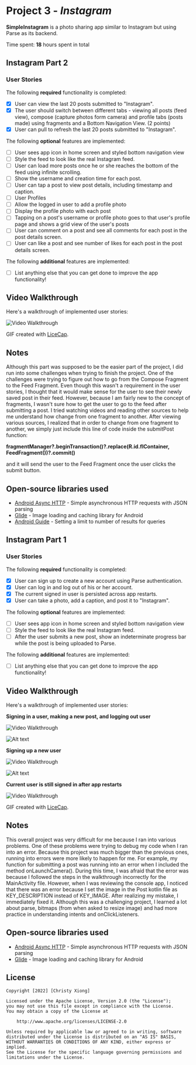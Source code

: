 # Project 3 - *Instagram*

**SimpleInstagram** is a photo sharing app similar to Instagram but using Parse as its backend.

Time spent: **18** hours spent in total

## Instagram Part 2
### User Stories

The following **required** functionality is completed:

- [x] User can view the last 20 posts submitted to "Instagram".
- [x] The user should switch between different tabs - viewing all posts (feed view), compose (capture photos form camera) and profile tabs (posts made) using fragments and a Bottom Navigation View. (2 points)
- [x] User can pull to refresh the last 20 posts submitted to "Instagram".

The following **optional** features are implemented:

- [ ] User sees app icon in home screen and styled bottom navigation view
- [ ] Style the feed to look like the real Instagram feed.
- [ ] User can load more posts once he or she reaches the bottom of the feed using infinite scrolling.
- [ ] Show the username and creation time for each post.
- [ ] User can tap a post to view post details, including timestamp and caption.
- [ ] User Profiles
- [ ] Allow the logged in user to add a profile photo
- [ ] Display the profile photo with each post
- [ ] Tapping on a post's username or profile photo goes to that user's profile page and shows a grid view of the user's posts 
- [ ] User can comment on a post and see all comments for each post in the post details screen.
- [ ] User can like a post and see number of likes for each post in the post details screen.

The following **additional** features are implemented:

- [ ] List anything else that you can get done to improve the app functionality!

## Video Walkthrough

Here's a walkthrough of implemented user stories:

<img src='walkthrough_simpleInsta7.gif' title='Video Walkthrough' width='' alt='Video Walkthrough' />

GIF created with [LiceCap](http://www.cockos.com/licecap/).

## Notes

Although this part was supposed to be the easier part of the project, I did run into some challenges when trying to finish the project. One of the challenges were trying to figure out how to go from the Compose Fragment to the Feed Fragment. Even though this wasn't a requirement in the user stories, I thought that it would make sense for the user to see their newly saved post in their feed. However, because I am fairly new to the concept of fragments, I wasn't sure how to get the user to go to the feed after submitting a post. I tried watching videos and reading other sources to help me understand how change from one fragment to another. After viewing various sources, I realized that in order to change from one fragment to another, we simply just include this line of code inside the submitPost function: 

**fragmentManager?.beginTransaction()?.replace(R.id.flContainer, FeedFragment())?.commit()** 

and it will send the user to the Feed Fragment once the user clicks the submit button. 

## Open-source libraries used

- [Android Async HTTP](https://github.com/codepath/CPAsyncHttpClient) - Simple asynchronous HTTP requests with JSON parsing
- [Glide](https://github.com/bumptech/glide) - Image loading and caching library for Android
- [Android Guide](https://docs.parseplatform.org/android/guide/#queries) - Setting a limit to number of results for queries 

## Instagram Part 1
### User Stories

The following **required** functionality is completed:

- [x] User can sign up to create a new account using Parse authentication.
- [x] User can log in and log out of his or her account.
- [x] The current signed in user is persisted across app restarts.
- [x] User can take a photo, add a caption, and post it to "Instagram".

The following **optional** features are implemented:

- [ ] User sees app icon in home screen and styled bottom navigation view
- [ ] Style the feed to look like the real Instagram feed.
- [ ] After the user submits a new post, show an indeterminate progress bar while the post is being uploaded to Parse.

The following **additional** features are implemented:

- [ ] List anything else that you can get done to improve the app functionality!

## Video Walkthrough

Here's a walkthrough of implemented user stories:

**Signing in a user, making a new post, and logging out user**


<img src='walkthrough_simpleInsta.gif' title='Video Walkthrough' width='' alt='Video Walkthrough' />


![Alt text](https://github.com/chcx97/SimpleInstagram/blob/master/Post.JPG)

**Signing up a new user**

<img src='walkthrough_simpleInsta4.gif' title='Video Walkthrough' width='' alt='Video Walkthrough' />

![Alt text](https://github.com/chcx97/SimpleInstagram/blob/master/SignupUser.JPG)

**Current user is still signed in after app restarts**

<img src='walkthrough_simpleInsta6.gif' title='Video Walkthrough' width='' alt='Video Walkthrough' />

GIF created with [LiceCap](http://www.cockos.com/licecap/).

## Notes

This overall project was very difficult for me because I ran into various problems. One of these problems were trying to debug my code when I ran into an error. Because this project was much bigger than the previous ones, running into errors were more likely to happen for me. 
For example, my function for submitting a post was running into an error when I included the method onLaunchCamera(). During this time, I was afraid that the error was because I followed the steps in the walkthrough incorrectly for the
MainActivity file. However, when I was reviewing the console app, I noticed that there was an error because I set the image in the Post kotlin file as KEY_DESCRIPTION instead of KEY_IMAGE. After realizing my mistake, I immediately fixed it. Although this was a challenging project,
I learned a lot about parse, bitmaps (from when asked to resize image) and had more practice in understanding intents and onClickListeners. 

## Open-source libraries used

- [Android Async HTTP](https://github.com/codepath/CPAsyncHttpClient) - Simple asynchronous HTTP requests with JSON parsing
- [Glide](https://github.com/bumptech/glide) - Image loading and caching library for Android

## License

    Copyright [2022] [Christy Xiong]

    Licensed under the Apache License, Version 2.0 (the "License");
    you may not use this file except in compliance with the License.
    You may obtain a copy of the License at

        http://www.apache.org/licenses/LICENSE-2.0

    Unless required by applicable law or agreed to in writing, software
    distributed under the License is distributed on an "AS IS" BASIS,
    WITHOUT WARRANTIES OR CONDITIONS OF ANY KIND, either express or implied.
    See the License for the specific language governing permissions and
    limitations under the License.

